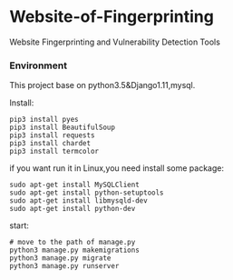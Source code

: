 # Website-of-Fingerprinting
Website Fingerprinting and Vulnerability Detection Tools


### Environment
This project base on python3.5&Django1.11,mysql.

Install:
```
pip3 install pyes 
pip3 install BeautifulSoup 
pip3 install requests 
pip3 install chardet 
pip3 install termcolor
```
if you want run it in Linux,you need install some package:
```
sudo apt-get install MySQLClient
sudo apt-get install python-setuptools
sudo apt-get install libmysqld-dev
sudo apt-get install python-dev
```
start:
```
# move to the path of manage.py
python3 manage.py makemigrations
python3 manage.py migrate
python3 manage.py runserver
```
